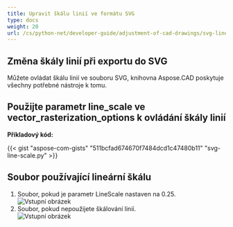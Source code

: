 ```yaml
---
title: Upravit škálu linií ve formátu SVG
type: docs
weight: 20
url: /cs/python-net/developer-guide/adjustment-of-cad-drawings/svg-line-scale/
---
```


## **Změna škály linií při exportu do SVG**

Můžete ovládat škálu linií ve souboru SVG, knihovna Aspose.CAD poskytuje všechny potřebné nástroje k tomu.

## **Použijte parametr line_scale ve vector_rasterization_options k ovládání škály linií**

**Příkladový kód:**

{{< gist "aspose-com-gists" "511bcfad674670f7484dcd1c47480b11" "svg-line-scale.py" >}}


## Soubor používající lineární škálu
1. Soubor, pokud je parametr LineScale nastaven na 0.25.<br>
![Vstupní obrázek](/cad/_assets/guide/svg/line_scale_0.25.png)<br>
1. Soubor, pokud nepoužijete škálování linií.<br>
![Vstupní obrázek](/cad/_assets/guide/svg/basic_options.png)<br>
